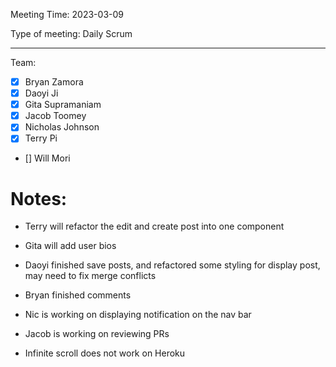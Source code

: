 Meeting Time: 2023-03-09

Type of meeting: Daily Scrum

---

Team:
- [x] Bryan Zamora 
- [x] Daoyi Ji
- [x] Gita Supramaniam
- [x] Jacob Toomey
- [x] Nicholas Johnson
- [x] Terry Pi
- [] Will Mori


# Notes:

- Terry will refactor the edit and create post into  one component
- Gita will add user bios
- Daoyi finished save posts, and refactored some styling for display post, may need to fix merge conflicts
- Bryan finished comments
- Nic is working on displaying notification on the nav bar
- Jacob is working on reviewing PRs

- Infinite scroll does not work on Heroku
